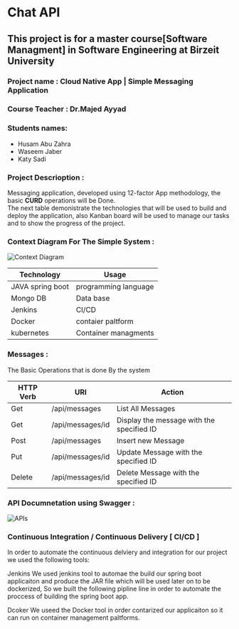 # Chat API <br>
## This project is for a master course[Software Managment] in Software Engineering at Birzeit University  

### Project name : Cloud Native App | Simple Messaging Application 

### Course Teacher : Dr.Majed Ayyad 

### Students names: 
- Husam Abu Zahra   
- Waseem Jaber  
- Katy Sadi   

### Project Descrioption  :
Messaging application, developed using 12-factor App methodology, the basic **CURD** operations will be Done.  
The next table demonistrate the technologies that will be used to build and deploy the application, also Kanban board will be used to manage our tasks and to show the progress of the project.  

### Context Diagram For The Simple System  :

![Context Diagram](https://user-images.githubusercontent.com/54929537/100283978-154e5180-2f77-11eb-868f-ac4579f643a5.jpg)


| Technology      | Usage               |
| --------------- | --------------------|
|JAVA spring boot | programming language|
|Mongo DB         | Data base           |
|Jenkins          | CI/CD               |
|Docker           | contaier paltform   |
|kubernetes       | Container managments|

### Messages :
The Basic Operations that is done By the system

| HTTP Verb       |       URI               |    Action            |
| --------------- | ------------------------|-----------------------------------------------|
| Get             |  /api/messages          |    List All Messages                          |
| Get             |  /api/messages/id       |    Display the message with the specified ID  |
| Post            |  /api/messages          |    Insert new Message                         |
| Put             |  /api/messages/id       |    Update Message with the specified ID       |
| Delete          |  /api/messages/id       |    Delete Message with the specified ID       |



### API Documnetation using Swagger  :

![APIs](https://user-images.githubusercontent.com/54929537/99323052-00d4cf80-287a-11eb-8479-2673f9f0732b.PNG)


### Continuous Integration / Continuous Delivery [ CI/CD ]

In order to automate the continuous delviery and integration for our project we used the following tools:

Jenkins
We used jenkins tool to automae the build our spring boot applicaiton and produce the JAR file which will be used later on to be dockerized, So we built the following pipline line in order to automate the proccess of building the spring boot app.


Dcoker 
We useed the Docker tool in order contarized our applicaiton so it can run on container management paltforms.






